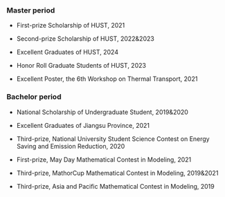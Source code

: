 ### Master period

- First-prize Scholarship of HUST, 2021

- Second-prize Scholarship of HUST, 2022&2023
  
- Excellent Graduates of HUST, 2024

- Honor Roll Graduate Students of HUST, 2023
  
- Excellent Poster, the 6th Workshop on Thermal Transport, 2021


### Bachelor period

- National Scholarship of Undergraduate Student, 2019&2020

- Excellent Graduates of Jiangsu Province, 2021

- Third-prize, National University Student Science Contest on Energy Saving and Emission Reduction, 2020

- First-prize, May Day Mathematical Contest in Modeling, 2021

- Third-prize, MathorCup Mathematical Contest in Modeling, 2019&2021

- Third-prize, Asia and Pacific Mathematical Contest in Modeling, 2019


